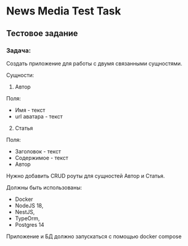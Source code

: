# News Media Test Task

## Тестовое задание

### Задача:

Создать приложение для работы с двумя связанными сущностями.

Сущности:

1. Автор

Поля:

- Имя - текст
- url аватара - текст

2. Статья

Поля:

- Заголовок - текст
- Содержимое - текст
- Автор

Нужно добавить CRUD роуты для сущностей Автор и Статья.

Должны быть использованы:
- Docker
- NodeJS 18,
- NestJS,
- TypeOrm,
- Postgres 14

Приложение и БД должно запускаться с помощью docker compose

